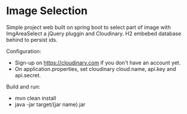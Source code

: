 Image Selection
===============
Simple project web built on spring boot to select part of image with ImgAreaSelect a jQuery pluggin and Cloudinary.
H2 embebed database behind to persist ids.

Configuration: 
* Sign-up on https://cloudinary.com if you don't have an account yet.
* On application.properties, set cloudinary cloud.name, api.key and api.secret.

Build and run:
* mvn clean install
* java -jar target/(jar name).jar





